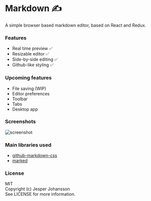 # Markdown ✍️
A simple browser based markdown editor, based on React and Redux.

### Features
- Real time preview ✅
- Resizable editor ✅
- Side-by-side editing ✅
- Github-like styling ✅

### Upcoming features
- File saving (WIP)
- Editor preferences
- Toolbar
- Tabs
- Desktop app

### Screenshots
![screenshot](https://i.imgur.com/ZigV27W.png "Screenshot")

### Main libraries used
- [github-markdown-css](https://github.com/sindresorhus/github-markdown-css)
- [marked](https://github.com/chjj/marked)

### License
MIT<br>
Copyright (c) Jesper Johansson<br>
See LICENSE for more information.
